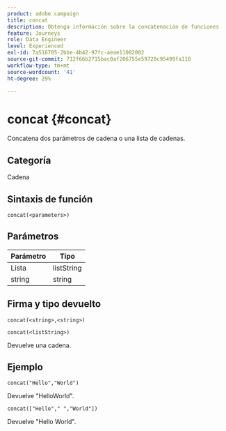 ```yaml
---
product: adobe campaign
title: concat
description: Obtenga información sobre la concatenación de funciones
feature: Journeys
role: Data Engineer
level: Experienced
exl-id: 7a516705-2bbe-4b42-97fc-aeae11082002
source-git-commit: 712f66b2715bac0af206755e59728c95499fa110
workflow-type: tm+mt
source-wordcount: '41'
ht-degree: 29%

---
```


# concat {#concat}

Concatena dos parámetros de cadena o una lista de cadenas.

## Categoría

Cadena

## Sintaxis de función

`concat(<parameters>)`

## Parámetros

| Parámetro | Tipo |
|-----------|------------------|
| Lista | listString |
| string | string |

## Firma y tipo devuelto

`concat(<string>,<string>)`

`concat(<listString>)`

Devuelve una cadena.

## Ejemplo

`concat("Hello","World")`

Devuelve &quot;HelloWorld&quot;.

`concat(["Hello"," ","World"])`

Devuelve &quot;Hello World&quot;.
